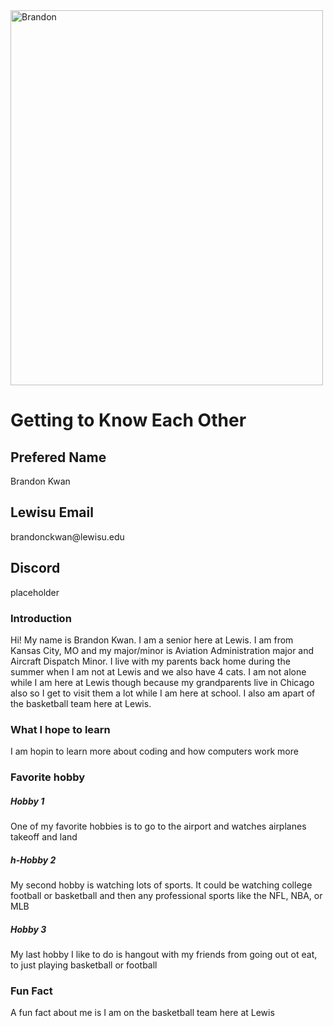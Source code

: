 <!DOCTYPE html>
<html>
<head> 
    <Link rel="stylesheet" href="me.css">
</head>
<body>
<img src="" alt="Brandon" width="500" height="600">
<h1>Getting to Know Each Other</h1>
<div class="box-one">
    <h2>Prefered Name</h2>
        <p>Brandon Kwan</p>
    <h2>Lewisu Email</h2>
        <p>brandonckwan@lewisu.edu</p>
    <h2>Discord</h2>
        <p>placeholder</p>
</div>
<div class="box-two">
    <h3>Introduction</h3>
        <p>Hi! My name is Brandon Kwan. I am a senior here at Lewis. I am from Kansas City, MO and my major/minor is Aviation Administration major and Aircraft Dispatch Minor. I live with my parents back home during the summer when I am not at Lewis and we also have 4 cats. I am not alone while I am here at Lewis though because my grandparents live in Chicago also so I get to visit them a lot while I am here at school. I also am apart of the basketball team here at Lewis.</p>
    <h3>What I hope to learn</h3>
        <p>I am hopin to learn more about coding and how computers work more</p>
    <h3>Favorite hobby</h3>
        <h5>Hobby 1</h5>
        <p>One of my favorite hobbies is to go to the airport and watches airplanes takeoff and land</p>
        <h5>h-Hobby 2</h5>
        <p>My second hobby is watching lots of sports. It could be watching college football or basketball and then any professional sports like the NFL, NBA, or MLB</p>
        <h5>Hobby 3</h5>
        <p>My last hobby I like to do is hangout with my friends from going out ot eat, to just playing basketball or football</p>
    <h3>Fun Fact</h3>
        <p>A fun fact about me is I am on the basketball team here at Lewis</p>
